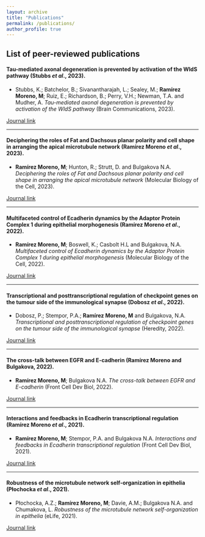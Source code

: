 ```yaml
---
layout: archive
title: "Publications"
permalink: /publications/
author_profile: true
---
```


## List of peer-reviewed publications

#### Tau-mediated axonal degeneration is prevented by activation of the WldS pathway (Stubbs *et al*., 2023).


- Stubbs, K.; Batchelor, B.; Sivanantharajah, L.; Sealey, M.; **Ramírez Moreno, M**; Ruiz, E.; Richardson, B.; Perry, V.H.; Newman, T.A. and Mudher, A. *Tau-mediated axonal degeneration is prevented by activation of the WldS pathway* (Brain Communications, 2023).

[Journal link](https://academic.oup.com/braincomms/advance-article/doi/10.1093/braincomms/fcad052/7073760)

---

#### Deciphering the roles of Fat and Dachsous planar polarity and cell shape in arranging the apical microtubule network (Ramírez Moreno *et al*., 2023).

- **Ramírez Moreno, M**; Hunton, R.; Strutt, D. and Bulgakova N.A. *Deciphering the roles of Fat and Dachsous planar polarity and cell shape in arranging the apical microtubule network* (Molecular Biology of the Cell, 2023).

[Journal link](https://www.molbiolcell.org/doi/10.1091/mbc.E22-09-0442?url_ver=Z39.88-2003&rfr_id=ori:rid:crossref.org&rfr_dat=cr_pub%20%200pubmed)

---

#### Multifaceted control of Ecadherin dynamics by the Adaptor Protein Complex 1 during epithelial morphogenesis (Ramírez Moreno *et al*., 2022).

- **Ramírez Moreno, M**; Boswell, K.; Casbolt H.L and Bulgakova, N.A. *Multifaceted control of Ecadherin dynamics by the Adaptor Protein Complex 1 during epithelial morphogenesis* (Molecular Biology of the Cell, 2022).

[Journal link](https://www.molbiolcell.org/doi/10.1091/mbc.E21-12-0598?url_ver=Z39.88-2003&rfr_id=ori:rid:crossref.org&rfr_dat=cr_pub%20%200pubmed)

---

#### Transcriptional and posttranscriptional regulation of checkpoint genes on the tumour side of the immunological synapse (Dobosz *et al*., 2022).

- Dobosz, P.; Stempor, P.A.; **Ramírez Moreno, M** and Bulgakova, N.A. *Transcriptional and posttranscriptional regulation of checkpoint genes on the tumour side of the immunological synapse* (Heredity, 2022).

[Journal link](https://www.nature.com/articles/s41437-022-00533-1)

---

#### The cross-talk between EGFR and E-cadherin (Ramírez Moreno and Bulgakova, 2022).

- **Ramírez Moreno, M**; Bulgakova N.A. *The cross-talk between EGFR and E-cadherin* (Front Cell Dev Biol, 2022).

[Journal link](https://www.frontiersin.org/articles/10.3389/fcell.2021.828673/full)

---
#### Interactions and feedbacks in Ecadherin transcriptional regulation (Ramírez Moreno *et al*., 2021).

- **Ramírez Moreno, M**; Stempor, P.A. and Bulgakova N.A. *Interactions and feedbacks in Ecadherin transcriptional regulation* (Front Cell Dev Biol, 2021).

[Journal link](https://www.frontiersin.org/articles/10.3389/fcell.2021.701175/full)

---

#### Robustness of the microtubule network self-organization in epithelia (Płochocka *et al*., 2021).

- Płochocka, A.Z.; **Ramírez Moreno, M**; Davie, A.M.; Bulgakova N.A. and Chumakova, L. *Robustness of the microtubule network self-organization in epithelia* (eLife, 2021).

[Journal link](https://elifesciences.org/articles/59529)



